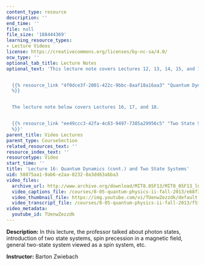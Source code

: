 ```yaml
---
content_type: resource
description: ''
end_time: ''
file: null
file_size: '188444369'
learning_resource_types:
- Lecture Videos
license: https://creativecommons.org/licenses/by-nc-sa/4.0/
ocw_type: ''
optional_tab_title: Lecture Notes
optional_text: 'This lecture note covers Lectures 12, 13, 14, 15, and 16.


  {{% resource_link "4f0dce3f-2001-422c-9bbc-8aaf18a16aa3" "Quantum Dynamics (PDF)"
  %}}


  The lecture note below covers Lectures 16, 17, and 18.


  {{% resource_link "ee49ccc3-42fa-4c83-9497-7385a29956c5" "Two State Systems (PDF)"
  %}}'
parent_title: Video Lectures
parent_type: CourseSection
related_resources_text: ''
resource_index_text: ''
resourcetype: Video
start_time: ''
title: 'Lecture 16: Quantum Dynamics (cont.) and Two State Systems'
uid: 58875aa1-9ab6-e2aa-8232-0a3dd63abba3
video_files:
  archive_url: http://www.archive.org/download/MIT8.05F13/MIT8_05F13_lec16_300k.mp4
  video_captions_file: /courses/8-05-quantum-physics-ii-fall-2013/e68f3f12c6b15914a5d45c4f81b75fd6_TUenwZezzdk.vtt
  video_thumbnail_file: https://img.youtube.com/vi/TUenwZezzdk/default.jpg
  video_transcript_file: /courses/8-05-quantum-physics-ii-fall-2013/f5ff5acfcf79779580cb1e796a4b55e7_TUenwZezzdk.pdf
video_metadata:
  youtube_id: TUenwZezzdk
---
```


**Description:** In this lecture, the professor talked about photon states, introduction of two state systems, spin precession in a magnetic field, general two-state system viewed as a spin system, etc.

**Instructor:** Barton Zwiebach

